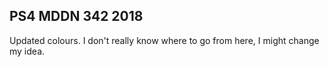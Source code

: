 ## PS4 MDDN 342 2018

Updated colours. I don't really know where to go from here, I might change my idea. 
